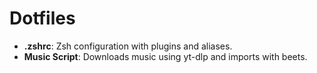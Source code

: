 # Dotfiles

- **.zshrc**: Zsh configuration with plugins and aliases.
- **Music Script**: Downloads music using yt-dlp and imports with beets.
